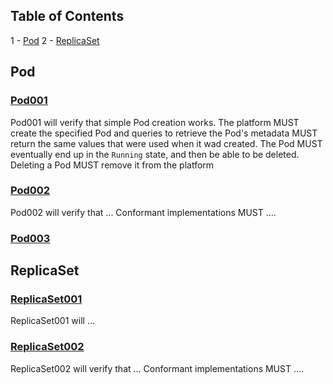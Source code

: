 ## Table of Contents

1 - [Pod](#pod)
2 - [ReplicaSet](#replicaset)

## Pod

### [Pod001](tests/pod.go#L9)

Pod001 will verify that simple Pod creation works. The platform MUST
create the specified Pod and queries to retrieve the Pod's metadata MUST
return the same values that were used when it wad created. The Pod
MUST eventually end up in the `Running` state, and then be able to be
deleted. Deleting a Pod MUST remove it from the platform


### [Pod002](tests/pod.go#L18)

Pod002 will verify that ...
Conformant implementations MUST ....


### [Pod003](tests/pod.go#L25)



## ReplicaSet

### [ReplicaSet001](tests/rs.go#L9)

ReplicaSet001 will ...


### [ReplicaSet002](tests/rs.go#L15)

ReplicaSet002 will verify that ...
Conformant implementations MUST ....



